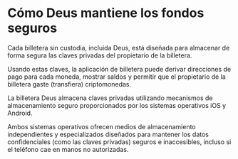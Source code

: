 # Cómo Deus mantiene los fondos seguros

Cada billetera sin custodia, incluida Deus, está diseñada para almacenar de forma segura las claves privadas del propietario de la billetera.

Usando estas claves, la aplicación de billetera puede derivar direcciones de pago para cada moneda, mostrar saldos y permitir que el propietario de la billetera gaste (transfiera) criptomonedas.

La billetera Deus almacena claves privadas utilizando mecanismos de almacenamiento seguro proporcionados por los sistemas operativos iOS y Android.

Ambos sistemas operativos ofrecen medios de almacenamiento independientes y especializados diseñados para mantener los datos confidenciales (como las claves privadas) seguros e inaccesibles, incluso si el teléfono cae en manos no autorizadas.